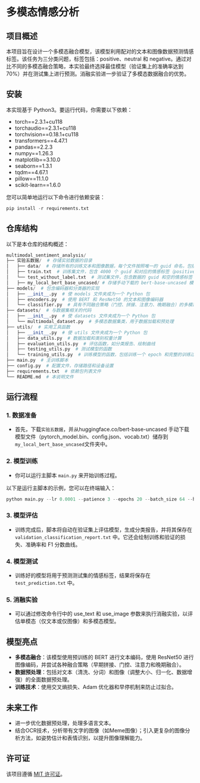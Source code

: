 # 多模态情感分析

## 项目概述
本项目旨在设计一个多模态融合模型，该模型利用配对的文本和图像数据预测情感标签。该任务为三分类问题，标签包括：positive、neutral 和 negative。通过对比不同的多模态融合策略，本实验最终选择最佳模型（验证集上的准确率达到70%）并在测试集上进行预测。消融实验进一步验证了多模态数据融合的优势。

## 安装

本实现基于 Python3。要运行代码，你需要以下依赖：

- torch==2.3.1+cu118
- torchaudio==2.3.1+cu118
- torchvision==0.18.1+cu118
- transformers==4.47.1
- pandas==2.2.3
- numpy==1.26.3
- matplotlib==3.10.0
- seaborn==1.3.1
- tqdm==4.67.1
- pillow==11.1.0
- scikit-learn==1.6.0

您可以简单地运行以下命令进行依赖安装：
```python
pip install -r requirements.txt
```


## 仓库结构

以下是本仓库的结构概述：
```python
multimodal_sentiment_analysis/
├── 实验五数据/  # 存储实验数据的目录
│   ├── data/  # 存储所有的训练文本和图像数据，每个文件按照唯一的 guid 命名，包括一个图像和一个文本
│   ├── train.txt  # 训练集文件，包含 4000 个 guid 和对应的情感标签（positive、neutral、negative）
│   └── test_without_label.txt  # 测试集文件，包含数据的 guid 和空的情感标签
│   ├── my_local_bert_base_uncased/ # 存储手动下载的 bert-base-uncased 模型文件，包括 pytorch_model.bin、config.json 和 vocab.txt 等，因为作者遇到 SSL 错误，使用了本地路径加载 BERT 模型，避免网络下载问题。
├── models/  # 包含编码器和分类器的实现
│   ├── __init__.py  # 使 models 文件夹成为一个 Python 包
│   ├── encoders.py  # 使用 BERT 和 ResNet50 的文本和图像编码器
│   └── classifier.py  # 具有不同融合策略（门控、拼接、注意力、晚期融合）的多模态分类器
├── datasets/  # 与数据集相关的代码
│   ├── __init__.py  # 使 datasets 文件夹成为一个 Python 包
│   └── multimodal_dataset.py  # 多模态数据集类，用于数据加载和预处理
├── utils/  # 实用工具函数
│   ├── __init__.py  # 使 utils 文件夹成为一个 Python 包
│   ├── data_utils.py  # 数据加载和类别权重计算
│   ├── evaluation_utils.py  # 评估函数，如分类报告、绘制曲线
│   ├── testing_utils.py  # 测试模型的函数
│   └── training_utils.py  # 训练模型的函数，包括训练一个 epoch 和完整的训练过程
├── main.py  # 主训练脚本
├── config.py  # 配置文件，存储路径和设备设置
├── requirements.txt  # 依赖包列表文件
└── README.md  # 本说明文件

```


## 运行流程

### 1. 数据准备
- 首先，下载`实验五数据`，并从huggingface.co/bert-base-uncased 手动下载模型文件（pytorch_model.bin、config.json、vocab.txt）储存到`my_local_bert_base_uncased`文件夹中。


### 2. 模型训练
- 你可以运行主脚本 `main.py` 来开始训练过程。


以下是运行主脚本的示例，您可以在终端输入：
```python
python main.py --lr 0.0001 --patience 3 --epochs 20 --batch_size 64 --hidden_dim 128 --dropout 0.1 --use_text True --use_image True --handle_class_imbalance False --fusion_type attention
```


### 3. 模型评估
- 训练完成后，脚本将自动在验证集上评估模型，生成分类报告，并将其保存在 `validation_classification_report.txt` 中。它还会绘制训练和验证的损失、准确率和 F1 分数曲线。


### 4. 模型测试
- 训练好的模型将用于预测测试集的情感标签，结果将保存在 `test_prediction.txt` 中。


### 5. 消融实验
- 可以通过修改命令行中的 use_text 和 use_image 参数来执行消融实验，以评估单模态（仅文本或仅图像）和多模态模型。


## 模型亮点

- **多模态融合**：该模型使用预训练的 BERT 进行文本编码，使用 ResNet50 进行图像编码，并尝试各种融合策略（早期拼接、门控、注意力和晚期融合）。
- **数据预处理**：包括对文本（清洗、分词）和图像（调整大小、归一化、数据增强）的全面数据预处理。
- **训练技术**：使用交叉熵损失、Adam 优化器和早停机制来防止过拟合。



## 未来工作

- 进一步优化数据预处理，处理多语言文本。
- 结合OCR技术，分析带有文字的图像（如Meme图像）；引入更复杂的图像分析方法，如姿势估计和表情识别，以提升图像理解能力。



## 许可证

该项目遵循 [MIT 许可证](LICENSE)。


